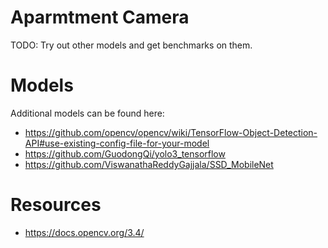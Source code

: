 # Aparmtment Camera
TODO: Try out other models and get benchmarks on them.

# Models
Additional models can be found here:
- https://github.com/opencv/opencv/wiki/TensorFlow-Object-Detection-API#use-existing-config-file-for-your-model
- https://github.com/GuodongQi/yolo3_tensorflow
- https://github.com/ViswanathaReddyGajjala/SSD_MobileNet

# Resources
- https://docs.opencv.org/3.4/
